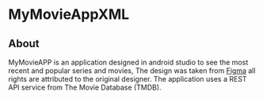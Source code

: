 # MyMovieAppXML
## About
MyMovieAPP is an application designed in android studio to see the most recent and popular series and movies, The design was taken from [Figma](https://www.figma.com/file/5Xwtt2FVF2SzQIgNQsXXqF/Cinemax---Movie-Apps-UI-Kit-(Community)?type=design&node-id=74-805&mode=design&t=R7e1HeisGcly6NGt-0) 
all rights are attributed to the original designer. The application uses a REST API service from The Movie Database (TMDB).
